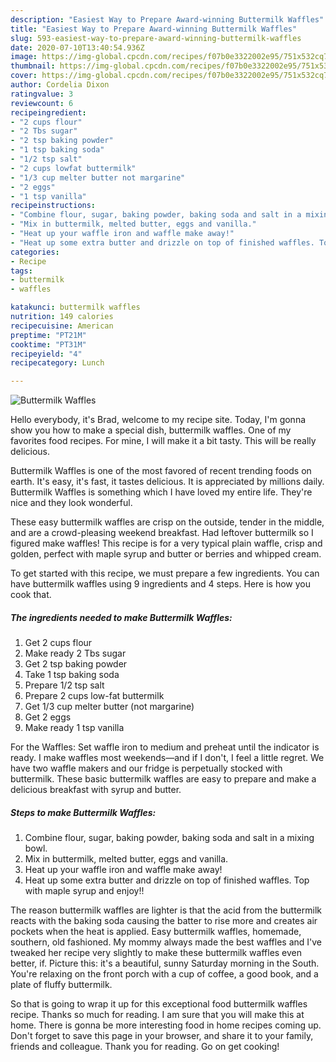 ```yaml
---
description: "Easiest Way to Prepare Award-winning Buttermilk Waffles"
title: "Easiest Way to Prepare Award-winning Buttermilk Waffles"
slug: 593-easiest-way-to-prepare-award-winning-buttermilk-waffles
date: 2020-07-10T13:40:54.936Z
image: https://img-global.cpcdn.com/recipes/f07b0e3322002e95/751x532cq70/buttermilk-waffles-recipe-main-photo.jpg
thumbnail: https://img-global.cpcdn.com/recipes/f07b0e3322002e95/751x532cq70/buttermilk-waffles-recipe-main-photo.jpg
cover: https://img-global.cpcdn.com/recipes/f07b0e3322002e95/751x532cq70/buttermilk-waffles-recipe-main-photo.jpg
author: Cordelia Dixon
ratingvalue: 3
reviewcount: 6
recipeingredient:
- "2 cups flour"
- "2 Tbs sugar"
- "2 tsp baking powder"
- "1 tsp baking soda"
- "1/2 tsp salt"
- "2 cups lowfat buttermilk"
- "1/3 cup melter butter not margarine"
- "2 eggs"
- "1 tsp vanilla"
recipeinstructions:
- "Combine flour, sugar, baking powder, baking soda and salt in a mixing bowl."
- "Mix in buttermilk, melted butter, eggs and vanilla."
- "Heat up your waffle iron and waffle make away!"
- "Heat up some extra butter and drizzle on top of finished waffles. Top with maple syrup and enjoy!!"
categories:
- Recipe
tags:
- buttermilk
- waffles

katakunci: buttermilk waffles 
nutrition: 149 calories
recipecuisine: American
preptime: "PT21M"
cooktime: "PT31M"
recipeyield: "4"
recipecategory: Lunch

---
```



![Buttermilk Waffles](https://img-global.cpcdn.com/recipes/f07b0e3322002e95/751x532cq70/buttermilk-waffles-recipe-main-photo.jpg)

Hello everybody, it's Brad, welcome to my recipe site. Today, I'm gonna show you how to make a special dish, buttermilk waffles. One of my favorites food recipes. For mine, I will make it a bit tasty. This will be really delicious.

Buttermilk Waffles is one of the most favored of recent trending foods on earth. It's easy, it's fast, it tastes delicious. It is appreciated by millions daily. Buttermilk Waffles is something which I have loved my entire life. They're nice and they look wonderful.

These easy buttermilk waffles are crisp on the outside, tender in the middle, and are a crowd-pleasing weekend breakfast. Had leftover buttermilk so I figured make waffles! This recipe is for a very typical plain waffle, crisp and golden, perfect with maple syrup and butter or berries and whipped cream.


To get started with this recipe, we must prepare a few ingredients. You can have buttermilk waffles using 9 ingredients and 4 steps. Here is how you cook that.

<!--inarticleads1-->

##### The ingredients needed to make Buttermilk Waffles:

1. Get 2 cups flour
1. Make ready 2 Tbs sugar
1. Get 2 tsp baking powder
1. Take 1 tsp baking soda
1. Prepare 1/2 tsp salt
1. Prepare 2 cups low-fat buttermilk
1. Get 1/3 cup melter butter (not margarine)
1. Get 2 eggs
1. Make ready 1 tsp vanilla


For the Waffles: Set waffle iron to medium and preheat until the indicator is ready. I make waffles most weekends—and if I don&#39;t, I feel a little regret. We have two waffle makers and our fridge is perpetually stocked with buttermilk. These basic buttermilk waffles are easy to prepare and make a delicious breakfast with syrup and butter. 

<!--inarticleads2-->

##### Steps to make Buttermilk Waffles:

1. Combine flour, sugar, baking powder, baking soda and salt in a mixing bowl.
1. Mix in buttermilk, melted butter, eggs and vanilla.
1. Heat up your waffle iron and waffle make away!
1. Heat up some extra butter and drizzle on top of finished waffles. Top with maple syrup and enjoy!!


The reason buttermilk waffles are lighter is that the acid from the buttermilk reacts with the baking soda causing the batter to rise more and creates air pockets when the heat is applied. Easy buttermilk waffles, homemade, southern, old fashioned. My mommy always made the best waffles and I&#39;ve tweaked her recipe very slightly to make these buttermilk waffles even better, if. Picture this: it&#39;s a beautiful, sunny Saturday morning in the South. You&#39;re relaxing on the front porch with a cup of coffee, a good book, and a plate of fluffy buttermilk. 

So that is going to wrap it up for this exceptional food buttermilk waffles recipe. Thanks so much for reading. I am sure that you will make this at home. There is gonna be more interesting food in home recipes coming up. Don't forget to save this page in your browser, and share it to your family, friends and colleague. Thank you for reading. Go on get cooking!

